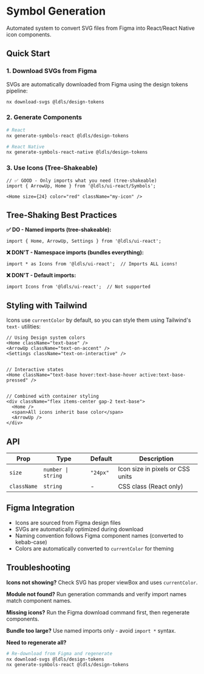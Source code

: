 # Symbol Generation

Automated system to convert SVG files from Figma into React/React Native icon components.

## Quick Start

### 1. Download SVGs from Figma

SVGs are automatically downloaded from Figma using the design tokens pipeline:

```bash
nx download-svgs @ldls/design-tokens
```

### 2. Generate Components

```bash
# React
nx generate-symbols-react @ldls/design-tokens

# React Native
nx generate-symbols-react-native @ldls/design-tokens
```

### 3. Use Icons (Tree-Shakeable)

```tsx
// ✅ GOOD - Only imports what you need (tree-shakeable)
import { ArrowUp, Home } from '@ldls/ui-react/Symbols';

<Home size={24} color="red" className="my-icon" />
```

## Tree-Shaking Best Practices

**✅ DO - Named imports (tree-shakeable):**

```tsx
import { Home, ArrowUp, Settings } from '@ldls/ui-react';
```

**❌ DON'T - Namespace imports (bundles everything):**

```tsx
import * as Icons from '@ldls/ui-react';  // Imports ALL icons!
```

**❌ DON'T - Default imports:**

```tsx
import Icons from '@ldls/ui-react';  // Not supported
```

## Styling with Tailwind

Icons use `currentColor` by default, so you can style them using Tailwind's `text-` utilities:

```tsx
// Using Design system colors
<Home className="text-base" />
<ArrowUp className="text-on-accent" />
<Settings className="text-on-interactive" />


// Interactive states
<Home className="text-base hover:text-base-hover active:text-base-pressed" />


// Combined with container styling
<div className="flex items-center gap-2 text-base">
  <Home />
  <span>All icons inherit base color</span>
  <ArrowUp />
</div>
```

## API

| Prop        | Type               | Default  | Description                      |
| ----------- | ------------------ | -------- | -------------------------------- |
| `size`      | `number \| string` | `"24px"` | Icon size in pixels or CSS units |
| `className` | `string`           | -        | CSS class (React only)           |

## Figma Integration

- Icons are sourced from Figma design files
- SVGs are automatically optimized during download
- Naming convention follows Figma component names (converted to kebab-case)
- Colors are automatically converted to `currentColor` for theming

## Troubleshooting

**Icons not showing?** Check SVG has proper viewBox and uses `currentColor`.

**Module not found?** Run generation commands and verify import names match component names.

**Missing icons?** Run the Figma download command first, then regenerate components.

**Bundle too large?** Use named imports only - avoid `import *` syntax.

**Need to regenerate all?**

```bash
# Re-download from Figma and regenerate
nx download-svgs @ldls/design-tokens
nx generate-symbols-react @ldls/design-tokens
```
